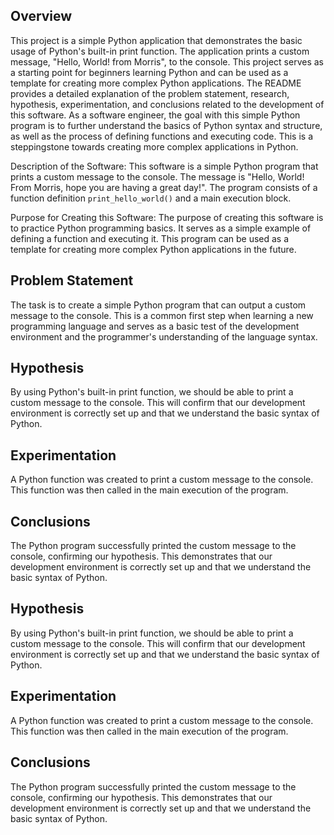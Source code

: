 
## Overview

This project is a simple Python application that demonstrates the basic usage of Python's built-in print function. The application prints a custom message, "Hello, World! from Morris", to the console. This project serves as a starting point for beginners learning Python and can be used as a template for creating more complex Python applications. The README provides a detailed explanation of the problem statement, research, hypothesis, experimentation, and conclusions related to the development of this software.
As a software engineer, the goal with this simple Python program is to further understand the basics of Python syntax and structure, as well as the process of defining functions and executing code. This is a steppingstone towards creating more complex applications in Python.

Description of the Software:
This software is a simple Python program that prints a custom message to the console. The message is "Hello, World! From Morris, hope you are having a great day!". The program consists of a function definition `print_hello_world()` and a main execution block.

Purpose for Creating this Software:
The purpose of creating this software is to practice Python programming basics. It serves as a simple example of defining a function and executing it. This program can be used as a template for creating more complex Python applications in the future.

## Problem Statement
The task is to create a simple Python program that can output a custom message to the console. This is a common first step when learning a new programming language and serves as a basic test of the development environment and the programmer's understanding of the language syntax.

## Hypothesis
By using Python's built-in print function, we should be able to print a custom message to the console. This will confirm that our development environment is correctly set up and that we understand the basic syntax of Python.

## Experimentation
A Python function was created to print a custom message to the console. This function was then called in the main execution of the program.

## Conclusions
The Python program successfully printed the custom message to the console, confirming our hypothesis. This demonstrates that our development environment is correctly set up and that we understand the basic syntax of Python.
## Hypothesis
By using Python's built-in print function, we should be able to print a custom message to the console. This will confirm that our development environment is correctly set up and that we understand the basic syntax of Python.

## Experimentation
A Python function was created to print a custom message to the console. This function was then called in the main execution of the program.

## Conclusions
The Python program successfully printed the custom message to the console, confirming our hypothesis. This demonstrates that our development environment is correctly set up and that we understand the basic syntax of Python.
